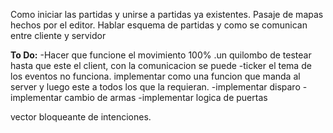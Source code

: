 Como iniciar las partidas y unirse a partidas ya existentes.
Pasaje de mapas hechos por el editor.
Hablar esquema de partidas y como se comunican entre cliente y servidor


**To Do:**
    -Hacer que funcione el movimiento 100%
        .un quilombo de testear hasta que este el client, con la comunicacion se puede
    -ticker
        el tema de los eventos no funciona. implementar como una funcion que manda al server y luego este a todos los que la requieran. 
    -implementar disparo
    -implementar cambio de armas
    -implementar logica de puertas
    


vector bloqueante de intenciones. 

